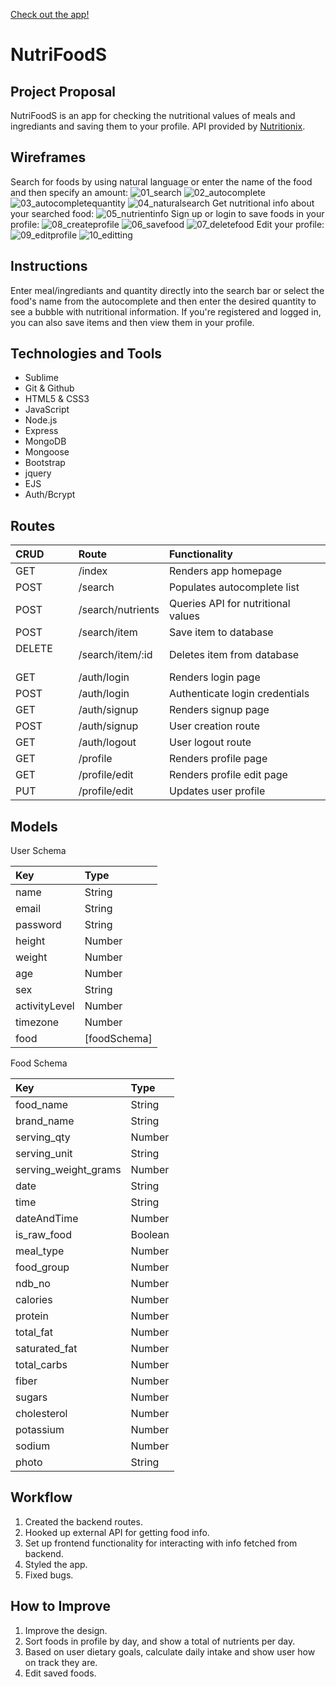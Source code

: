 [Check out the app!](https://nutrifoods.herokuapp.com/)
# NutriFoodS

## Project Proposal
NutriFoodS is an app for checking the nutritional values of meals and ingrediants and saving them to your profile. API provided by [Nutritionix](https://developer.nutritionix.com/).

## Wireframes
Search for foods by using natural language or enter the name of the food and then specify an amount:
![01_search](https://user-images.githubusercontent.com/37132245/39436404-c0a681ac-4c52-11e8-8b2f-44503a3d92d1.png)
![02_autocomplete](https://user-images.githubusercontent.com/37132245/39436422-ccfb0a22-4c52-11e8-9c1c-339d348623da.png)
![03_autocompletequantity](https://user-images.githubusercontent.com/37132245/39436431-d0750374-4c52-11e8-9e08-dc6e236dbea4.png)
![04_naturalsearch](https://user-images.githubusercontent.com/37132245/39436447-d33d9792-4c52-11e8-821d-59222564769b.png)
Get nutritional info about your searched food:
![05_nutrientinfo](https://user-images.githubusercontent.com/37132245/39436450-d60dcf6e-4c52-11e8-8938-6be452493c05.png)
Sign up or login to save foods in your profile:
![08_createprofile](https://user-images.githubusercontent.com/37132245/39436461-de92ec32-4c52-11e8-9fcb-88cf9a506768.png)
![06_savefood](https://user-images.githubusercontent.com/37132245/39436453-d91f383c-4c52-11e8-8362-9585c651b8ab.png)
![07_deletefood](https://user-images.githubusercontent.com/37132245/39436458-db79a4b4-4c52-11e8-933d-97301da288c9.png)
Edit your profile:
![09_editprofile](https://user-images.githubusercontent.com/37132245/39436464-e0af8688-4c52-11e8-817d-42238ea10be5.png)
![10_editting](https://user-images.githubusercontent.com/37132245/39436466-e2e0e334-4c52-11e8-9851-35c0e7de955e.png)

## Instructions
Enter meal/ingrediants and quantity directly into the search bar or select the food's name from the autocomplete and then enter the desired quantity to see a bubble with nutritional information. If you're registered and logged in, you can also save items and then view them in your profile.

## Technologies and Tools
* Sublime
* Git & Github
* HTML5 & CSS3
* JavaScript
* Node.js
* Express
* MongoDB
* Mongoose
* Bootstrap
* jquery
* EJS
* Auth/Bcrypt

## Routes
| CRUD          | Route             | Functionality                      |
|:--------------|:------------------|:-----------------------------------|
| GET           | /index            | Renders app homepage               |
| POST          | /search           | Populates autocomplete list        |
| POST          | /search/nutrients | Queries API for nutritional values |
| POST          | /search/item      | Save item to database              |
| DELETE        | /search/item/:id  | Deletes item from database         |
| GET           | /auth/login       | Renders login page                 |
| POST          | /auth/login       | Authenticate login credentials     |
| GET           | /auth/signup      | Renders signup page                |
| POST          | /auth/signup      | User creation route                |
| GET           | /auth/logout      | User logout route                  |
| GET           | /profile          | Renders profile page               |
| GET           | /profile/edit     | Renders profile edit page          |
| PUT           | /profile/edit     | Updates user profile               |

## Models
User Schema

| Key           | Type         |
|:--------------|:-------------|
| name          | String       | 
| email         | String       | 
| password      | String       | 
| height        | Number       | 
| weight        | Number       | 
| age           | Number       | 
| sex           | String       | 
| activityLevel | Number       | 
| timezone      | Number       | 
| food          | [foodSchema] | 
 
Food Schema

| Key           | Type         |
|:--------------|:-------------|
| food_name            | String | 
| brand_name           | String | 
| serving_qty          | Number | 
| serving_unit         | String | 
| serving_weight_grams | Number | 
| date                 | String | 
| time                 | String | 
| dateAndTime          | Number | 
| is_raw_food          | Boolean| 
| meal_type            | Number | 
| food_group           | Number | 
| ndb_no               | Number | 
| calories             | Number | 
| protein              | Number | 
| total_fat            | Number | 
| saturated_fat        | Number | 
| total_carbs          | Number | 
| fiber                | Number | 
| sugars               | Number | 
| cholesterol          | Number | 
| potassium            | Number | 
| sodium               | Number | 
| photo                | String | 

## Workflow
1. Created the backend routes.
1. Hooked up external API for getting food info.
1. Set up frontend functionality for interacting with info fetched from backend.
1. Styled the app.
1. Fixed bugs.

## How to Improve
1. Improve the design.
1. Sort foods in profile by day, and show a total of nutrients per day.
1. Based on user dietary goals, calculate daily intake and show user how on track they are.
1. Edit saved foods.
